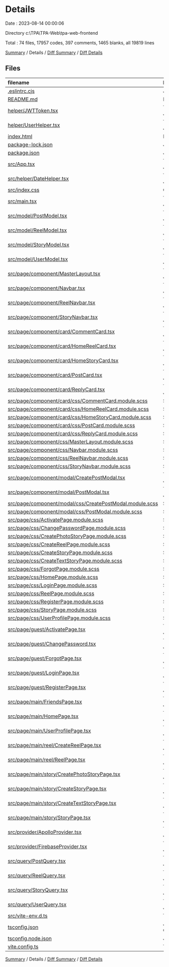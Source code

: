 # Details

Date : 2023-08-14 00:00:06

Directory c:\\TPA\\TPA-Web\\tpa-web-frontend

Total : 74 files,  17957 codes, 397 comments, 1465 blanks, all 19819 lines

[Summary](results.md) / Details / [Diff Summary](diff.md) / [Diff Details](diff-details.md)

## Files
| filename | language | code | comment | blank | total |
| :--- | :--- | ---: | ---: | ---: | ---: |
| [.eslintrc.cjs](/.eslintrc.cjs) | JavaScript | 18 | 0 | 1 | 19 |
| [README.md](/README.md) | Markdown | 19 | 0 | 9 | 28 |
| [helper/JWTToken.tsx](/helper/JWTToken.tsx) | TypeScript JSX | 16 | 0 | 7 | 23 |
| [helper/UserHelper.tsx](/helper/UserHelper.tsx) | TypeScript JSX | 8 | 0 | 4 | 12 |
| [index.html](/index.html) | HTML | 13 | 0 | 1 | 14 |
| [package-lock.json](/package-lock.json) | JSON | 11,551 | 0 | 1 | 11,552 |
| [package.json](/package.json) | JSON | 38 | 0 | 1 | 39 |
| [src/App.tsx](/src/App.tsx) | TypeScript JSX | 24 | 68 | 1 | 93 |
| [src/helper/DateHelper.tsx](/src/helper/DateHelper.tsx) | TypeScript JSX | 38 | 0 | 3 | 41 |
| [src/index.css](/src/index.css) | CSS | 96 | 0 | 20 | 116 |
| [src/main.tsx](/src/main.tsx) | TypeScript JSX | 9 | 0 | 2 | 11 |
| [src/model/PostModel.tsx](/src/model/PostModel.tsx) | TypeScript JSX | 24 | 0 | 4 | 28 |
| [src/model/ReelModel.tsx](/src/model/ReelModel.tsx) | TypeScript JSX | 12 | 0 | 3 | 15 |
| [src/model/StoryModel.tsx](/src/model/StoryModel.tsx) | TypeScript JSX | 7 | 0 | 1 | 8 |
| [src/model/UserModel.tsx](/src/model/UserModel.tsx) | TypeScript JSX | 19 | 0 | 3 | 22 |
| [src/page/component/MasterLayout.tsx](/src/page/component/MasterLayout.tsx) | TypeScript JSX | 28 | 0 | 4 | 32 |
| [src/page/component/Navbar.tsx](/src/page/component/Navbar.tsx) | TypeScript JSX | 91 | 0 | 20 | 111 |
| [src/page/component/ReelNavbar.tsx](/src/page/component/ReelNavbar.tsx) | TypeScript JSX | 45 | 0 | 13 | 58 |
| [src/page/component/StoryNavbar.tsx](/src/page/component/StoryNavbar.tsx) | TypeScript JSX | 83 | 0 | 21 | 104 |
| [src/page/component/card/CommentCard.tsx](/src/page/component/card/CommentCard.tsx) | TypeScript JSX | 143 | 1 | 21 | 165 |
| [src/page/component/card/HomeReelCard.tsx](/src/page/component/card/HomeReelCard.tsx) | TypeScript JSX | 17 | 0 | 3 | 20 |
| [src/page/component/card/HomeStoryCard.tsx](/src/page/component/card/HomeStoryCard.tsx) | TypeScript JSX | 19 | 0 | 3 | 22 |
| [src/page/component/card/PostCard.tsx](/src/page/component/card/PostCard.tsx) | TypeScript JSX | 121 | 0 | 10 | 131 |
| [src/page/component/card/ReplyCard.tsx](/src/page/component/card/ReplyCard.tsx) | TypeScript JSX | 129 | 0 | 21 | 150 |
| [src/page/component/card/css/CommentCard.module.scss](/src/page/component/card/css/CommentCard.module.scss) | SCSS | 103 | 1 | 31 | 135 |
| [src/page/component/card/css/HomeReelCard.module.scss](/src/page/component/card/css/HomeReelCard.module.scss) | SCSS | 45 | 0 | 10 | 55 |
| [src/page/component/card/css/HomeStoryCard.module.scss](/src/page/component/card/css/HomeStoryCard.module.scss) | SCSS | 57 | 0 | 10 | 67 |
| [src/page/component/card/css/PostCard.module.scss](/src/page/component/card/css/PostCard.module.scss) | SCSS | 137 | 0 | 48 | 185 |
| [src/page/component/card/css/ReplyCard.module.scss](/src/page/component/card/css/ReplyCard.module.scss) | SCSS | 99 | 1 | 33 | 133 |
| [src/page/component/css/MasterLayout.module.scss](/src/page/component/css/MasterLayout.module.scss) | SCSS | 11 | 0 | 5 | 16 |
| [src/page/component/css/Navbar.module.scss](/src/page/component/css/Navbar.module.scss) | SCSS | 145 | 2 | 47 | 194 |
| [src/page/component/css/ReelNavbar.module.scss](/src/page/component/css/ReelNavbar.module.scss) | SCSS | 86 | 0 | 28 | 114 |
| [src/page/component/css/StoryNavbar.module.scss](/src/page/component/css/StoryNavbar.module.scss) | SCSS | 96 | 0 | 32 | 128 |
| [src/page/component/modal/CreatePostModal.tsx](/src/page/component/modal/CreatePostModal.tsx) | TypeScript JSX | 152 | 1 | 22 | 175 |
| [src/page/component/modal/PostModal.tsx](/src/page/component/modal/PostModal.tsx) | TypeScript JSX | 183 | 0 | 18 | 201 |
| [src/page/component/modal/css/CreatePostModal.module.scss](/src/page/component/modal/css/CreatePostModal.module.scss) | SCSS | 151 | 0 | 49 | 200 |
| [src/page/component/modal/css/PostModal.module.scss](/src/page/component/modal/css/PostModal.module.scss) | SCSS | 235 | 0 | 79 | 314 |
| [src/page/css/ActivatePage.module.scss](/src/page/css/ActivatePage.module.scss) | SCSS | 31 | 0 | 7 | 38 |
| [src/page/css/ChangePasswordPage.module.scss](/src/page/css/ChangePasswordPage.module.scss) | SCSS | 43 | 0 | 15 | 58 |
| [src/page/css/CreatePhotoStoryPage.module.scss](/src/page/css/CreatePhotoStoryPage.module.scss) | SCSS | 139 | 0 | 47 | 186 |
| [src/page/css/CreateReelPage.module.scss](/src/page/css/CreateReelPage.module.scss) | SCSS | 165 | 0 | 53 | 218 |
| [src/page/css/CreateStoryPage.module.scss](/src/page/css/CreateStoryPage.module.scss) | SCSS | 135 | 0 | 38 | 173 |
| [src/page/css/CreateTextStoryPage.module.scss](/src/page/css/CreateTextStoryPage.module.scss) | SCSS | 229 | 0 | 61 | 290 |
| [src/page/css/ForgotPage.module.scss](/src/page/css/ForgotPage.module.scss) | SCSS | 43 | 0 | 15 | 58 |
| [src/page/css/HomePage.module.scss](/src/page/css/HomePage.module.scss) | SCSS | 165 | 0 | 46 | 211 |
| [src/page/css/LoginPage.module.scss](/src/page/css/LoginPage.module.scss) | SCSS | 76 | 0 | 27 | 103 |
| [src/page/css/ReelPage.module.scss](/src/page/css/ReelPage.module.scss) | SCSS | 230 | 0 | 77 | 307 |
| [src/page/css/RegisterPage.module.scss](/src/page/css/RegisterPage.module.scss) | SCSS | 69 | 0 | 14 | 83 |
| [src/page/css/StoryPage.module.scss](/src/page/css/StoryPage.module.scss) | SCSS | 93 | 1 | 29 | 123 |
| [src/page/css/UserProfilePage.module.scss](/src/page/css/UserProfilePage.module.scss) | SCSS | 475 | 3 | 141 | 619 |
| [src/page/guest/ActivatePage.tsx](/src/page/guest/ActivatePage.tsx) | TypeScript JSX | 37 | 0 | 9 | 46 |
| [src/page/guest/ChangePassword.tsx](/src/page/guest/ChangePassword.tsx) | TypeScript JSX | 83 | 0 | 13 | 96 |
| [src/page/guest/ForgotPage.tsx](/src/page/guest/ForgotPage.tsx) | TypeScript JSX | 59 | 0 | 6 | 65 |
| [src/page/guest/LoginPage.tsx](/src/page/guest/LoginPage.tsx) | TypeScript JSX | 73 | 0 | 12 | 85 |
| [src/page/guest/RegisterPage.tsx](/src/page/guest/RegisterPage.tsx) | TypeScript JSX | 87 | 0 | 13 | 100 |
| [src/page/main/FriendsPage.tsx](/src/page/main/FriendsPage.tsx) | TypeScript JSX | 0 | 0 | 1 | 1 |
| [src/page/main/HomePage.tsx](/src/page/main/HomePage.tsx) | TypeScript JSX | 162 | 0 | 19 | 181 |
| [src/page/main/UserProfilePage.tsx](/src/page/main/UserProfilePage.tsx) | TypeScript JSX | 145 | 228 | 37 | 410 |
| [src/page/main/reel/CreateReelPage.tsx](/src/page/main/reel/CreateReelPage.tsx) | TypeScript JSX | 134 | 45 | 28 | 207 |
| [src/page/main/reel/ReelPage.tsx](/src/page/main/reel/ReelPage.tsx) | TypeScript JSX | 196 | 0 | 42 | 238 |
| [src/page/main/story/CreatePhotoStoryPage.tsx](/src/page/main/story/CreatePhotoStoryPage.tsx) | TypeScript JSX | 108 | 35 | 26 | 169 |
| [src/page/main/story/CreateStoryPage.tsx](/src/page/main/story/CreateStoryPage.tsx) | TypeScript JSX | 46 | 0 | 7 | 53 |
| [src/page/main/story/CreateTextStoryPage.tsx](/src/page/main/story/CreateTextStoryPage.tsx) | TypeScript JSX | 137 | 0 | 20 | 157 |
| [src/page/main/story/StoryPage.tsx](/src/page/main/story/StoryPage.tsx) | TypeScript JSX | 74 | 0 | 26 | 100 |
| [src/provider/ApolloProvider.tsx](/src/provider/ApolloProvider.tsx) | TypeScript JSX | 17 | 0 | 7 | 24 |
| [src/provider/FirebaseProvider.tsx](/src/provider/FirebaseProvider.tsx) | TypeScript JSX | 13 | 7 | 3 | 23 |
| [src/query/PostQuery.tsx](/src/query/PostQuery.tsx) | TypeScript JSX | 167 | 0 | 6 | 173 |
| [src/query/ReelQuery.tsx](/src/query/ReelQuery.tsx) | TypeScript JSX | 228 | 0 | 7 | 235 |
| [src/query/StoryQuery.tsx](/src/query/StoryQuery.tsx) | TypeScript JSX | 46 | 0 | 3 | 49 |
| [src/query/UserQuery.tsx](/src/query/UserQuery.tsx) | TypeScript JSX | 148 | 0 | 14 | 162 |
| [src/vite-env.d.ts](/src/vite-env.d.ts) | TypeScript | 0 | 1 | 1 | 2 |
| [tsconfig.json](/tsconfig.json) | JSON with Comments | 21 | 2 | 3 | 26 |
| [tsconfig.node.json](/tsconfig.node.json) | JSON | 10 | 0 | 1 | 11 |
| [vite.config.ts](/vite.config.ts) | TypeScript | 5 | 1 | 2 | 8 |

[Summary](results.md) / Details / [Diff Summary](diff.md) / [Diff Details](diff-details.md)